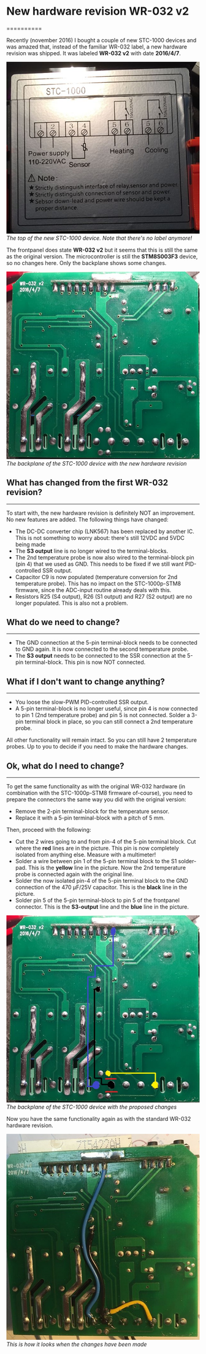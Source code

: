 ﻿# New hardware revision WR-032 v2
==========

Recently (november 2016) I bought a couple of new STC-1000 devices and was amazed that, instead of the familiar WR-032 label, a new hardware revision was shipped. It was labeled **WR-032 v2** with date **2016/4/7**.

![stc-1000-top](img/stc1000_v2_top.jpg)<br>
*The top of the new STC-1000 device. Note that there's no label anymore!*

The frontpanel does state **WR-032 v2** but it seems that this is still the same as the original version. The microcontroller is still the **STM8S003F3** device, so no changes here. Only the backplane shows some changes.

![STC-1000](img/backplane_wr032_v2.jpg)<br>
*The backplane of the STC-1000 device with the new hardware revision*

## What has changed from the first WR-032 revision?
----------
To start with, the new hardware revision is definitely NOT an improvement. No new features are added. The following things have changed:
- The DC-DC converter chip (LNK567) has been replaced by another IC. This is not something to worry about: there's still 12VDC and 5VDC being made
- The **S3 output** line is no longer wired to the terminal-blocks.
- The 2nd temperature probe is now also wired to the terminal-block pin (pin 4) that we used as GND. This needs to be fixed if we still want PID-controlled SSR output.
- Capacitor C9 is now populated (temperature conversion for 2nd temperature probe). This has no impact on the STC-1000p-STM8 firmware, since the ADC-input routine already deals with this.
- Resistors R25 (S4 output), R26 (S1 output) and R27 (S2 output) are no longer populated. This is also not a problem.

## What do we need to change?
-----------
- The GND connection at the 5-pin terminal-block needs to be connected to GND again. It is now connected to the second temperature probe.
- The **S3 output** needs to be connected to the SSR connection at the 5-pin terminal-block. This pin is now NOT connected.

## What if I don't want to change anything?
----------------------------------------------------------
- You loose the slow-PWM PID-controlled SSR output.
- A 5-pin terminal-block is no longer useful, since pin 4 is now connected to pin 1 (2nd temperature probe) and pin 5 is not connected. Solder a 3-pin terminal block in place, so you can still connect a 2nd temperature probe.

All other functionality will remain intact. So you can still have 2 temperature probes. Up to you to decide if you need to make the hardware changes.

## Ok, what do I need to change?
----------
To get the same functionality as with the original WR-032 hardware (in combination with the STC-1000p-STM8 firmware of-course), you need to prepare the connectors the same way you did with the original version:
- Remove the 2-pin terminal-block for the temperature sensor.
- Replace it with a 5-pin terminal-block with a pitch of 5 mm.

Then, proceed with the following:
- Cut the 2 wires going to and from pin-4 of the 5-pin terminal block. Cut where the **red** lines are in the picture. This pin is now completely isolated from anything else. Measure with a multimeter!
- Solder a wire between pin 1 of the 5-pin terminal block to the S1 solder-pad. This is the **yellow** line in the picture. Now the 2nd temperature probe is connected again with the original line.
- Solder the now isolated pin-4 of the 5-pin terminal block to the GND connection of the 470 µF/25V capacitor. This is the **black** line in the picture.
- Solder pin 5 of the 5-pin terminal-block to pin 5 of the frontpanel connector. This is the **S3-output** line and the **blue** line in the picture.

![STC-1000](img/backplane_wr032_v2_changes.jpg)<br>
*The backplane of the STC-1000 device with the proposed changes*

Now you have the same functionality again as with the standard WR-032 hardware revision.

![wr032-v2-changes](img/wr032_v2_changes.jpg)<br>
*This is how it looks when the changes have been made*


